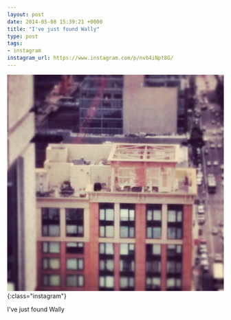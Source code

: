 ```yaml
---
layout: post
date: 2014-05-08 15:39:21 +0000
title: "I've just found Wally"
type: post
tags:
- instagram
instagram_url: https://www.instagram.com/p/nvb4iNpt8G/
---
```


![Instagram - nvb4iNpt8G](/assets/nvb4iNpt8G.jpg){:class="instagram"}

I've just found Wally
